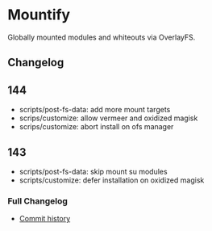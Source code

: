 # Mountify
Globally mounted modules and whiteouts via OverlayFS.

## Changelog
## 144
- scripts/post-fs-data: add more mount targets
- scrips/customize: allow vermeer and oxidized magisk
- scrips/customize: abort install on ofs manager

## 143
- scripts/post-fs-data: skip mount su modules
- scripts/customize: defer installation on oxidized magisk

### Full Changelog
- [Commit history](https://github.com/backslashxx/mountify/commits/master/)


